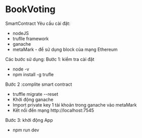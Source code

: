 # BookVoting
SmartContract
Yêu cầu cài đặt:
+ nodeJS
+ truflle framework
+ ganache
+ metaMark - để  sử dụng block của mạng Ethereum

Các bước sử dụng:
Bước 1: kiểm tra cài đặt
+  node -v
+  npm install -g trufle
  
Bước 2 :complite smart contract
+ truffle migrate --reset
+ Khởi động ganache
+ Import private key 1 tài khoản trong ganache vào metaMark 
+ Kết nối đến mạng http://localhost:7545
 
Bước 3: khởi động App
+ npm run dev 
